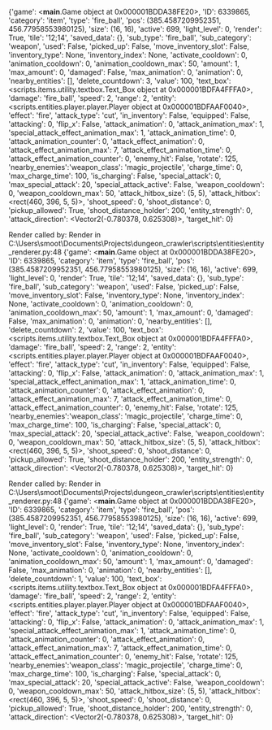 {'game': <__main__.Game object at 0x000001BDDA38FE20>, 'ID': 6339865, 'category': 'item', 'type': 'fire_ball', 'pos': (385.4587209952351, 456.77958553980125), 'size': (16, 16), 'active': 699, 'light_level': 0, 'render': True, 'tile': '12;14', 'saved_data': {}, 'sub_type': 'fire_ball', 'sub_category': 'weapon', 'used': False, 'picked_up': False, 'move_inventory_slot': False, 'inventory_type': None, 'inventory_index': None, 'activate_cooldown': 0, 'animation_cooldown': 0, 'animation_cooldown_max': 50, 'amount': 1, 'max_amount': 0, 'damaged': False, 'max_animation': 0, 'animation': 0, 'nearby_entities': [], 'delete_countdown': 3, 'value': 100, 'text_box': <scripts.items.utility.textbox.Text_Box object at 0x000001BDFA4FFFA0>, 'damage': 'fire_ball', 'speed': 2, 'range': 2, 'entity': <scripts.entities.player.player.Player object at 0x000001BDFAAF0040>, 'effect': 'fire', 'attack_type': 'cut', 'in_inventory': False, 'equipped': False, 'attacking': 0, 'flip_x': False, 'attack_animation': 0, 'attack_animation_max': 1, 'special_attack_effect_animation_max': 1, 'attack_animation_time': 0, 'attack_animation_counter': 0, 'attack_effect_animation': 0, 'attack_effect_animation_max': 7, 'attack_effect_animation_time': 0, 'attack_effect_animation_counter': 0, 'enemy_hit': False, 'rotate': 125, 'nearby_enemies':'weapon_class': 'magic_projectile', 'charge_time': 0, 'max_charge_time': 100, 'is_charging': False, 'special_attack': 0, 'max_special_attack': 20, 'special_attack_active': False, 'weapon_cooldown': 0, 'weapon_cooldown_max': 50, 'attack_hitbox_size': (5, 5), 'attack_hitbox': <rect(460, 396, 5, 5)>, 'shoot_speed': 0, 'shoot_distance': 0, 'pickup_allowed': True, 'shoot_distance_holder': 200, 'entity_strength': 0, 'attack_direction': <Vector2(-0.780378, 0.625308)>, 'target_hit': 0}


Render called by: Render in C:\Users\smoot\Documents\Projects\dungeon_crawler\scripts\entities\entity_renderer.py:48
{'game': <__main__.Game object at 0x000001BDDA38FE20>, 'ID': 6339865, 'category': 'item', 'type': 'fire_ball', 'pos': (385.4587209952351, 456.77958553980125), 'size': (16, 16), 'active': 699, 'light_level': 0, 'render': True, 'tile': '12;14', 'saved_data': {}, 'sub_type': 'fire_ball', 'sub_category': 'weapon', 'used': False, 'picked_up': False, 'move_inventory_slot': False, 'inventory_type': None, 'inventory_index': None, 'activate_cooldown': 0, 'animation_cooldown': 0, 'animation_cooldown_max': 50, 'amount': 1, 'max_amount': 0, 'damaged': False, 'max_animation': 0, 'animation': 0, 'nearby_entities': [], 'delete_countdown': 2, 'value': 100, 'text_box': <scripts.items.utility.textbox.Text_Box object at 0x000001BDFA4FFFA0>, 'damage': 'fire_ball', 'speed': 2, 'range': 2, 'entity': <scripts.entities.player.player.Player object at 0x000001BDFAAF0040>, 'effect': 'fire', 'attack_type': 'cut', 'in_inventory': False, 'equipped': False, 'attacking': 0, 'flip_x': False, 'attack_animation': 0, 'attack_animation_max': 1, 'special_attack_effect_animation_max': 1, 'attack_animation_time': 0, 'attack_animation_counter': 0, 'attack_effect_animation': 0, 'attack_effect_animation_max': 7, 'attack_effect_animation_time': 0, 'attack_effect_animation_counter': 0, 'enemy_hit': False, 'rotate': 125, 'nearby_enemies':'weapon_class': 'magic_projectile', 'charge_time': 0, 'max_charge_time': 100, 'is_charging': False, 'special_attack': 0, 'max_special_attack': 20, 'special_attack_active': False, 'weapon_cooldown': 0, 'weapon_cooldown_max': 50, 'attack_hitbox_size': (5, 5), 'attack_hitbox': <rect(460, 396, 5, 5)>, 'shoot_speed': 0, 'shoot_distance': 0, 'pickup_allowed': True, 'shoot_distance_holder': 200, 'entity_strength': 0, 'attack_direction': <Vector2(-0.780378, 0.625308)>, 'target_hit': 0}


Render called by: Render in C:\Users\smoot\Documents\Projects\dungeon_crawler\scripts\entities\entity_renderer.py:48
{'game': <__main__.Game object at 0x000001BDDA38FE20>, 'ID': 6339865, 'category': 'item', 'type': 'fire_ball', 'pos': (385.4587209952351, 456.77958553980125), 'size': (16, 16), 'active': 699, 'light_level': 0, 'render': True, 'tile': '12;14', 'saved_data': {}, 'sub_type': 'fire_ball', 'sub_category': 'weapon', 'used': False, 'picked_up': False, 'move_inventory_slot': False, 'inventory_type': None, 'inventory_index': None, 'activate_cooldown': 0, 'animation_cooldown': 0, 'animation_cooldown_max': 50, 'amount': 1, 'max_amount': 0, 'damaged': False, 'max_animation': 0, 'animation': 0, 'nearby_entities': [], 'delete_countdown': 1, 'value': 100, 'text_box': <scripts.items.utility.textbox.Text_Box object at 0x000001BDFA4FFFA0>, 'damage': 'fire_ball', 'speed': 2, 'range': 2, 'entity': <scripts.entities.player.player.Player object at 0x000001BDFAAF0040>, 'effect': 'fire', 'attack_type': 'cut', 'in_inventory': False, 'equipped': False, 'attacking': 0, 'flip_x': False, 'attack_animation': 0, 'attack_animation_max': 1, 'special_attack_effect_animation_max': 1, 'attack_animation_time': 0, 'attack_animation_counter': 0, 'attack_effect_animation': 0, 'attack_effect_animation_max': 7, 'attack_effect_animation_time': 0, 'attack_effect_animation_counter': 0, 'enemy_hit': False, 'rotate': 125, 'nearby_enemies':'weapon_class': 'magic_projectile', 'charge_time': 0, 'max_charge_time': 100, 'is_charging': False, 'special_attack': 0, 'max_special_attack': 20, 'special_attack_active': False, 'weapon_cooldown': 0, 'weapon_cooldown_max': 50, 'attack_hitbox_size': (5, 5), 'attack_hitbox': <rect(460, 396, 5, 5)>, 'shoot_speed': 0, 'shoot_distance': 0, 'pickup_allowed': True, 'shoot_distance_holder': 200, 'entity_strength': 0, 'attack_direction': <Vector2(-0.780378, 0.625308)>, 'target_hit': 0}